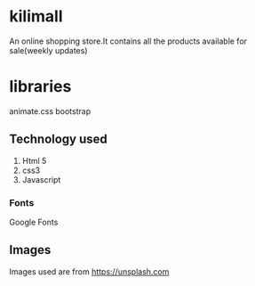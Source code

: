 # kilimall
An online shopping store.It contains all the products available for sale(weekly updates)
# libraries
animate.css
bootstrap
## Technology used
1. Html 5
2. css3
3. Javascript
### Fonts
Google Fonts
## Images
Images used are from https://unsplash.com


